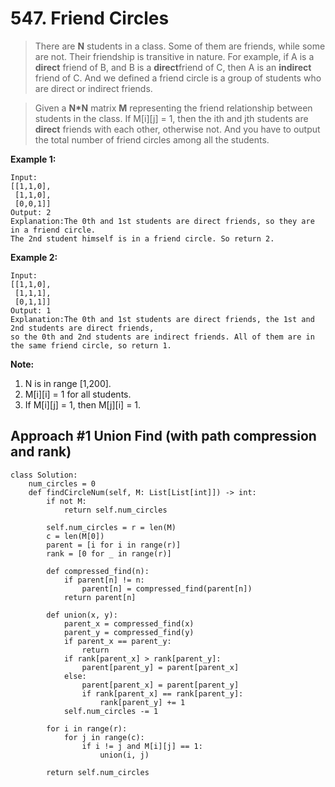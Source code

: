 # 547. Friend Circles

> There are **N** students in a class. Some of them are friends, while some are not. Their friendship is transitive in nature. For example, if A is a **direct** friend of B, and B is a **direct**friend of C, then A is an **indirect** friend of C. And we defined a friend circle is a group of students who are direct or indirect friends.

> Given a **N\*N** matrix **M** representing the friend relationship between students in the class. If M\[i\]\[j\] = 1, then the ith and jth students are **direct** friends with each other, otherwise not. And you have to output the total number of friend circles among all the students.

**Example 1:**  


```
Input: 
[[1,1,0],
 [1,1,0],
 [0,0,1]]
Output: 2
Explanation:The 0th and 1st students are direct friends, so they are in a friend circle. 
The 2nd student himself is in a friend circle. So return 2.
```

**Example 2:**  


```
Input: 
[[1,1,0],
 [1,1,1],
 [0,1,1]]
Output: 1
Explanation:The 0th and 1st students are direct friends, the 1st and 2nd students are direct friends, 
so the 0th and 2nd students are indirect friends. All of them are in the same friend circle, so return 1.
```

**Note:**

1. N is in range \[1,200\].
2. M\[i\]\[i\] = 1 for all students.
3. If M\[i\]\[j\] = 1, then M\[j\]\[i\] = 1.

## Approach \#1 Union Find \(with path compression and rank\)

```
class Solution:
    num_circles = 0
    def findCircleNum(self, M: List[List[int]]) -> int:
        if not M:
            return self.num_circles
        
        self.num_circles = r = len(M)
        c = len(M[0])
        parent = [i for i in range(r)]
        rank = [0 for _ in range(r)]                
        
        def compressed_find(n):
            if parent[n] != n:
                parent[n] = compressed_find(parent[n])
            return parent[n]
        
        def union(x, y):
            parent_x = compressed_find(x)
            parent_y = compressed_find(y)
            if parent_x == parent_y:
                return
            if rank[parent_x] > rank[parent_y]:
                parent[parent_y] = parent[parent_x]
            else:
                parent[parent_x] = parent[parent_y]
                if rank[parent_x] == rank[parent_y]:
                    rank[parent_y] += 1
            self.num_circles -= 1
        
        for i in range(r):
            for j in range(c):
                if i != j and M[i][j] == 1:
                    union(i, j)
                    
        return self.num_circles
```

